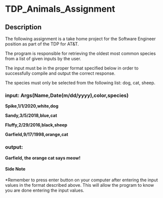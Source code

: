 # TDP_Animals_Assignment

## Description

The following assignment is a take home project for the Software Engineer position as part of the TDP for AT&T.

The program is responsible for retrieving the oldest most common species from a list of given inputs by the user.

The input must be in the proper format specified below in order to successfully compile and output the correct response.

The species must only be selected from the following list: dog, cat, sheep.


### input: Args(Name,Date(m/dd/yyyy),color,species)

**Spike,1/1/2020,white,dog**

**Sandy,3/5/2018,blue,cat**

**Fluffy,2/29/2016,black,sheep**

**Garfield,9/17/1998,orange,cat**


### output:

**Garfield, the orange cat says meow!**


#### Side Note
*Remember to press enter button on your computer after entering the input values in the format described above.
This will allow the program to know you are done entering the input values.
